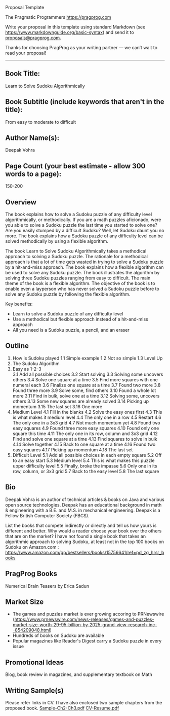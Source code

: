 Proposal Template

The Pragmatic Programmers
https://pragprog.com

Write your proposal in this template using standard Markdown (see https://www.markdownguide.org/basic-syntax) and send it to proposals@pragprog.com.

Thanks for choosing PragProg as your writing partner — we can’t wait to read your proposal!

----

## Book Title:
Learn to Solve Sudoku Algorithmically
## Book Subtitle (include keywords that aren't in the title):
From easy to moderate to difficult
## Author Name(s):
Deepak Vohra
## Page Count (your best estimate - allow 300 words to a page):
150-200
## Overview

The book explains how to solve a Sudoku puzzle of any difficulty level algorithmically, or methodically. If you are a math puzzles aficionado, were you able to solve a Sudoku puzzle the last time you started to solve one? Are you easily stumped by a difficult Sudoku? Well, let Sudoku daunt you no more. The book explains how a Sudoku puzzle of any difficulty level can be solved methodically by using a flexible algorithm.  

The book Learn to Solve Sudoku Algorithmically takes a methodical approach to solving a Sudoku puzzle. The rationale for a methodical approach is that a lot of time gets wasted in trying to solve a Sudoku puzzle by a hit-and-miss approach. The book explains how a flexible algorithm can be used to solve any Sudoku puzzle. The book illustrates the algorithm by solving three Sudoku puzzles ranging from easy to difficult. The main theme of the book is a flexible algorithm. The objective of the book is to enable even a layperson who has never solved a Sudoku puzzle before to solve any Sudoku puzzle by following the flexible algorithm.  

Key benefits:
- Learn to solve a Sudoku puzzle of any difficulty level
- Use a methodical but flexible approach instead of a hit-and-miss approach
- All you need is a Sudoku puzzle, a pencil, and an eraser

## Outline

1. How is Sudoku played
  1.1 Simple example
  1.2 Not so simple
  1.3 Level Up
2. The Sudoku Algorithm
3. Easy as 1-2-3  
  3.1 Add all possible choices
  3.2 Start solving
  3.3 Solving some uncovers others
  3.4 Solve one square at a time
  3.5 Find more squares with one numeral each
  3.6 Finalize one square at a time
  3.7 Found two more
  3.8 Found three more
  3.9 Solve some, find others
  3.10 Found a whole lot more
  3.11 Find in bulk, solve one at a time
  3.12 Solving some, uncovers others
  3.13 Some new squares are already solved
  3.14 Picking up momentum
  3.15 The last set
  3.16 One more 
4. Medium Level
  4.1 Fill in the blanks
  4.2 Solve the easy ones first
  4.3 This is what makes it medium level
  4.4 The only one in a row
  4.5 Restart
  4.6 The only one in a 3x3 grid
  4.7 Not much momentum yet 
  4.8 Found two easy squares
  4.9 Found three more easy squares
  4.10 Found only one square this time
  4.11 The only one in its row, column and 3x3 grid
  4.12 Find and solve one square at a time
  4.13 Find squares to solve in bulk
  4.14 Solve together
  4.15 Back to one square at a time
  4.16 Found two easy squares
  4.17 Picking up momentum
  4.18 The last set
5. Difficult Level 
  5.1 Add all possible choices in each empty square
  5.2 Off to an easy start
  5.3 Medium level
  5.4 This is what makes this puzzle upper difficulty level
  5.5 Finally, broke the impasse
  5.6 Only one in its row, column, or 3x3 grid
  5.7 Back to the easy level
  5.8 The last square

## Bio

Deepak Vohra is an author of technical articles & books on Java and various open source technologies. Deepak has an educational background in math & engineering with a B.E. and M.S. in mechanical engineering. Deepak is a Fellow British Computer Society (FBCS).  

List the books that compete indirectly or directly and tell us how yours is different and better. Why would a reader choose your book over the others that are on the market? I have not found a single book that takes an algorithmic approach to solving Sudoku, at least not in the top 100 books on Sudoku on Amazon.com : https://www.amazon.com/gp/bestsellers/books/15756641/ref=pd_zg_hrsr_books

## PragProg Books

Numerical Brain Teasers
by Erica Sadun

## Market Size

- The games and puzzles market is ever growing accoring to PRNewswire (https://www.prnewswire.com/news-releases/games-and-puzzles-market-size-worth-29-95-billion-by-2025-grand-view-research-inc--854209048.html)
- Hundreds of books on Sudoku are available
- Popular magazines like Reader's Digest carry a Sudoku puzzle in every issue

## Promotional Ideas

Blog, book review in magazines, and supplementary textbook on Math

## Writing Sample(s)

Please refer links in CV. I have also enclosed two sample chapters from the proposed book. [Sample-Ch2-Ch3.pdf](https://github.com/Deepak-Vohra/Bookproposal/files/11299587/Sample-Ch2-Ch3.pdf)
[CV-Resume.pdf](https://github.com/Deepak-Vohra/Bookproposal/files/11299589/CV-Resume.pdf)
